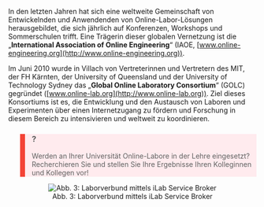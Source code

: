 <!-- filename: 06_Foerderorganisationen.md -->
<!-- title: Förderorganisationen -->

In den letzten Jahren hat sich eine weltweite Gemeinschaft von Entwickelnden und Anwendenden von Online-Labor-Lösungen herausgebildet, die sich jährlich auf Konferenzen, Workshops und Sommerschulen trifft. Eine Trägerin dieser globalen Vernetzung ist die „**International Association of Online Engineering**“ (IAOE, [www.online-engineering.org](http://www.online-engineering.org)).

Im Juni 2010 wurde in Villach von Vertreterinnen und Vertretern des MIT, der FH Kärnten, der University of Queensland und der University of Technology Sydney das „**Global Online Laboratory Consortium**“ (GOLC) gegründet ([www.online-lab.org](http://www.online-lab.org)). Ziel dieses Konsortiums ist es, die Entwicklung und den Austausch von Laboren und Experimenten über einen Internetzugang zu fördern und Forschung in diesem Bereich zu intensivieren und weltweit zu koordinieren.

<blockquote style="background: #FFEBEE; border-left: 10px solid #F44336">

### ?

Werden an Ihrer Universität Online-Labore in der Lehre eingesetzt? Recherchieren Sie und stellen Sie Ihre Ergebnisse Ihren Kolleginnen und Kollegen vor!

</blockquote>

<center><figure>
  <img src="https://raw.githubusercontent.com/ed-tech-at/L3T/refs/heads/main/56_Online-Labore/img/03_Laborverbund_mittels_iLab_Service_Broker.jpg" alt="Abb. 3: Laborverbund mittels iLab Service Broker">
  <figcaption>Abb. 3: Laborverbund mittels iLab Service Broker</figcaption>
</figure></center>

